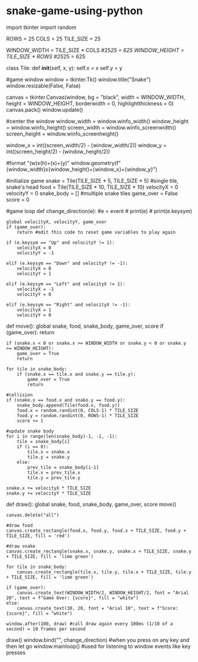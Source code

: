 # snake-game-using-python
import tkinter
import random  

ROWS = 25
COLS = 25
TILE_SIZE = 25

WINDOW_WIDTH = TILE_SIZE * COLS #25*25 = 625
WINDOW_HEIGHT = TILE_SIZE * ROWS #25*25 = 625

class Tile:
    def __init__(self, x, y):
        self.x = x
        self.y = y

#game window
window = tkinter.Tk()
window.title("Snake")
window.resizable(False, False)

canvas = tkinter.Canvas(window, bg = "black", width = WINDOW_WIDTH, height = WINDOW_HEIGHT, borderwidth = 0, highlightthickness = 0)
canvas.pack()
window.update()

#center the window
window_width = window.winfo_width()
window_height = window.winfo_height()
screen_width = window.winfo_screenwidth()
screen_height = window.winfo_screenheight()

window_x = int((screen_width/2) - (window_width/2))
window_y = int((screen_height/2) - (window_height/2))

#format "(w)x(h)+(x)+(y)"
window.geometry(f"{window_width}x{window_height}+{window_x}+{window_y}")

#initialize game
snake = Tile(TILE_SIZE * 5, TILE_SIZE * 5) #single tile, snake's head
food = Tile(TILE_SIZE * 10, TILE_SIZE * 10)
velocityX = 0
velocityY = 0
snake_body = [] #multiple snake tiles
game_over = False
score = 0

#game loop
def change_direction(e): #e = event
    # print(e)
    # print(e.keysym)

    global velocityX, velocityY, game_over
    if (game_over):
        return #edit this code to reset game variables to play again

    if (e.keysym == "Up" and velocityY != 1):
        velocityX = 0
        velocityY = -1
        
    elif (e.keysym == "Down" and velocityY != -1):
        velocityX = 0
        velocityY = 1

    elif (e.keysym == "Left" and velocityX != 1):
        velocityX = -1
        velocityY = 0

    elif (e.keysym == "Right" and velocityX != -1):
        velocityX = 1
        velocityY = 0


def move():
    global snake, food, snake_body, game_over, score
    if (game_over):
        return
    
    if (snake.x < 0 or snake.x >= WINDOW_WIDTH or snake.y < 0 or snake.y >= WINDOW_HEIGHT):
        game_over = True
        return
    
    for tile in snake_body:
        if (snake.x == tile.x and snake.y == tile.y):
            game_over = True
            return
    
    #collision
    if (snake.x == food.x and snake.y == food.y): 
        snake_body.append(Tile(food.x, food.y))
        food.x = random.randint(0, COLS-1) * TILE_SIZE
        food.y = random.randint(0, ROWS-1) * TILE_SIZE
        score += 1

    #update snake body
    for i in range(len(snake_body)-1, -1, -1):
        tile = snake_body[i]
        if (i == 0):
            tile.x = snake.x
            tile.y = snake.y
        else:
            prev_tile = snake_body[i-1]
            tile.x = prev_tile.x
            tile.y = prev_tile.y
    
    snake.x += velocityX * TILE_SIZE
    snake.y += velocityY * TILE_SIZE


def draw():
    global snake, food, snake_body, game_over, score
    move()

    canvas.delete("all")

    #draw food
    canvas.create_rectangle(food.x, food.y, food.x + TILE_SIZE, food.y + TILE_SIZE, fill = 'red')

    #draw snake
    canvas.create_rectangle(snake.x, snake.y, snake.x + TILE_SIZE, snake.y + TILE_SIZE, fill = 'lime green')

    for tile in snake_body:
        canvas.create_rectangle(tile.x, tile.y, tile.x + TILE_SIZE, tile.y + TILE_SIZE, fill = 'lime green')

    if (game_over):
        canvas.create_text(WINDOW_WIDTH/2, WINDOW_HEIGHT/2, font = "Arial 20", text = f"Game Over: {score}", fill = "white")
    else:
        canvas.create_text(30, 20, font = "Arial 10", text = f"Score: {score}", fill = "white")
    
    window.after(100, draw) #call draw again every 100ms (1/10 of a second) = 10 frames per second

draw()
window.bind("<KeyRelease>", change_direction) #when you press on any key and then let go
window.mainloop() #used for listening to window events like key presses
